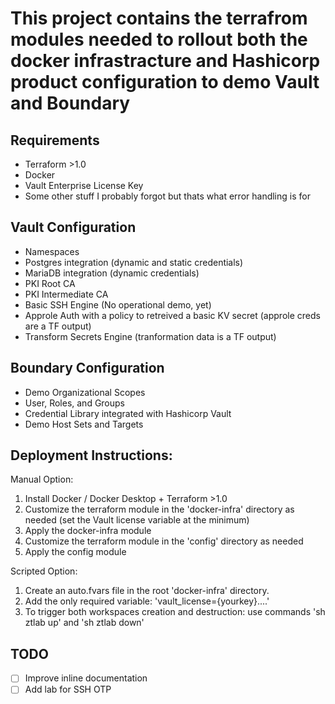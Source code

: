 # This project contains the terrafrom modules needed to rollout both the docker infrastracture and Hashicorp product configuration to demo Vault and Boundary

## Requirements
- Terraform >1.0
- Docker
- Vault Enterprise License Key
- Some other stuff I probably forgot but thats what error handling is for
## Vault Configuration
- Namespaces
- Postgres integration (dynamic and static credentials)
- MariaDB integration (dynamic credentials)
- PKI Root CA
- PKI Intermediate CA
- Basic SSH Engine (No operational demo, yet)
- Approle Auth with a policy to retreived a basic KV secret (approle creds are a TF output)
- Transform Secrets Engine (tranformation data is a TF output)

## Boundary Configuration
- Demo Organizational Scopes
- User, Roles, and Groups
- Credential Library integrated with Hashicorp Vault
- Demo Host Sets and Targets

## Deployment Instructions:

Manual Option:

  1. Install Docker / Docker Desktop + Terraform >1.0
  2. Customize the terraform module in the 'docker-infra' directory as needed (set the Vault license variable at the minimum)
  3. Apply the docker-infra module
  4. Customize the terraform module in the 'config' directory as needed
  5. Apply the config module

Scripted Option:

  1. Create an auto.fvars file in the root 'docker-infra' directory.
  2. Add the only required variable: 'vault_license={yourkey}....'
  4. To trigger both workspaces creation and destruction: use commands 'sh ztlab up' and 'sh ztlab down'


## TODO
- [ ] Improve inline documentation
- [ ] Add lab for SSH OTP

